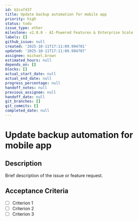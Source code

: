 ```yaml
---
id: b2caf437
title: Update backup automation for mobile app
priority: high
status: todo
issue_type: other
milestone: v2.0.0 - AI-Powered Features & Enterprise Scale
labels: []
github_issue: null
created: '2025-10-11T17:11:09.994701'
updated: '2025-10-11T17:11:09.994707'
assignee: michael.brown
estimated_hours: null
depends_on: []
blocks: []
actual_start_date: null
actual_end_date: null
progress_percentage: null
handoff_notes: null
previous_assignee: null
handoff_date: null
git_branches: []
git_commits: []
completed_date: null
---
```


# Update backup automation for mobile app

## Description

Brief description of the issue or feature request.

## Acceptance Criteria

- [ ] Criterion 1
- [ ] Criterion 2
- [ ] Criterion 3